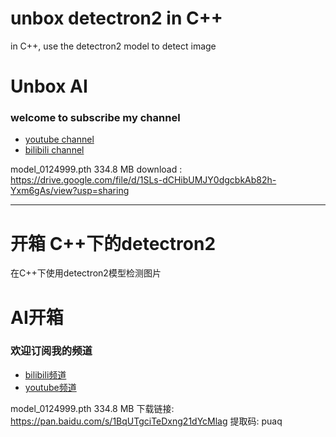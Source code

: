 # unbox detectron2 in C++
 in C++, use the detectron2 model to detect image


# Unbox AI


### welcome to subscribe my channel
- [youtube channel](https://youtube.com/channel/UCAebg3DDFtidQJ0Jp20kyaw)
- [bilibili channel](https://space.bilibili.com/326361150)


model_0124999.pth
334.8 MB
download : https://drive.google.com/file/d/1SLs-dCHibUMJY0dgcbkAb82h-Yxm6gAs/view?usp=sharing

----

# 开箱 C++下的detectron2
在C++下使用detectron2模型检测图片


# AI开箱


### 欢迎订阅我的频道
- [bilibili频道](https://space.bilibili.com/326361150)
- [youtube频道](https://youtube.com/channel/UCAebg3DDFtidQJ0Jp20kyaw)

model_0124999.pth
334.8 MB
下载链接: https://pan.baidu.com/s/1BqUTgciTeDxng21dYcMlag 提取码: puaq 


